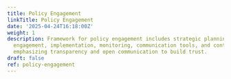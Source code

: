 ```yaml
---
title: Policy Engagement
linkTitle: Policy Engagement
date: '2025-04-24T16:18:00Z'
weight: 1
description: Framework for policy engagement includes strategic planning, stakeholder
  engagement, implementation, monitoring, communication tools, and continuous improvement,
  emphasizing transparency and open communication to build trust.
draft: false
ref: policy-engagement
---
```


